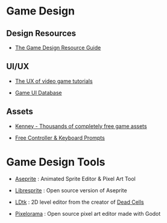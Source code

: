 # Game Design

## Design Resources

- [The Game Design Resource Guide](https://alexiamandeville.medium.com/the-game-design-resource-guide-e19bb237877)

## UI/UX

- [The UX of video game tutorials](https://uxdesign.cc/the-ux-of-video-game-tutorials-7e7bc37e2ceb)

- [Game UI Database](https://www.gameuidatabase.com/)

## Assets

- [Kenney - Thousands of completely free game assets](https://www.kenney.nl/)

- [Free Controller & Keyboard Prompts](https://thoseawesomeguys.com/prompts/)

# Game Design Tools

- [Aseprite](https://www.aseprite.org/) : Animated Sprite Editor & Pixel Art Tool

- [Libresprite](https://libresprite.github.io/#!/) : Open source version of Aseprite

- [LDtk](https://ldtk.io/) : 2D level editor from the creator of [Dead Cells](https://dead-cells.com/)

- [Pixelorama](https://github.com/Orama-Interactive/Pixelorama) : Open source pixel art editor made with Godot